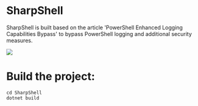 # SharpShell
SharpShell is built based on the article 'PowerShell Enhanced Logging Capabilities Bypass' to bypass PowerShell logging and additional security measures.

![](https://github.com/0xAbdullah/SharpShell/blob/main/pic/21.10.2024_12.20.33_REC(1).gif)
# Build the project:
```
cd SharpShell
dotnet build
```

